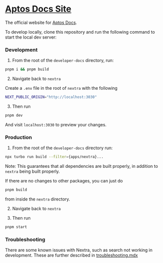 # [Aptos Docs Site](https://docs.aptos.dev)

The official website for [Aptos Docs](https://github.com/aptos-labs/nextra).

To develop locally, clone this repository and run the following command to start
the local dev server:

### Development

1. From the root of the `developer-docs` directory, run:

```bash filename="Terminal"
pnpm i && pnpm build
```

2. Navigate back to `nextra`

Create a `.env` file in the root of `nextra` with the following

```bash filename="Terminal"
NEXT_PUBLIC_ORIGIN="http://localhost:3030"
```

3. Then run

```bash filename="Terminal"
pnpm dev
```

And visit `localhost:3030` to preview your changes.

### Production

1. From the root of the `developer-docs` directory run:

```bash filename="Terminal"
npx turbo run build --filter={apps/nextra}...
```

Note: This guarantees that all dependencies are built properly, in addition to `nextra` being built properly.

If there are no changes to other packages, you can just do

```bash filename="Terminal"
pnpm build
```

from inside the `nextra` directory.

2. Navigate back to `nextra`

3. Then run

```bash filename="Terminal"
pnpm start
```

### Troubleshooting

There are some known issues with Nextra, such as search not working in development. These are further described in
[troubleshooting.mdx](./pages/en/docs/setup/troubleshooting.mdx)
